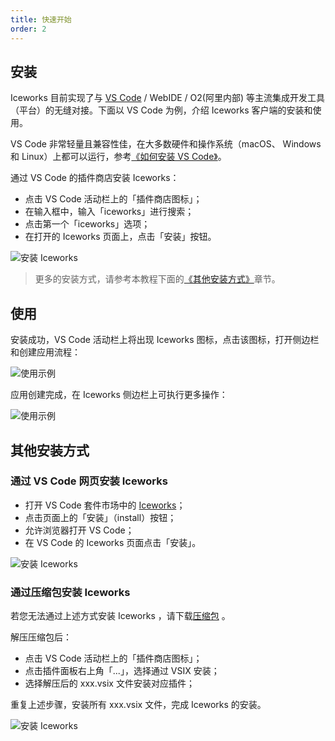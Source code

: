 ```yaml
---
title: 快速开始
order: 2
---
```


## 安装

Iceworks 目前实现了与 [VS Code](https://code.visualstudio.com/) / WebIDE / O2(阿里内部) 等主流集成开发工具（平台）的无缝对接。下面以 VS Code 为例，介绍 Iceworks 客户端的安装和使用。

VS Code 非常轻量且兼容性佳，在大多数硬件和操作系统（macOS、 Windows 和 Linux）上都可以运行，参考[《如何安装 VS Code》](/docs/iceworks/vscode/install)。

通过 VS Code 的插件商店安装 Iceworks：

- 点击 VS Code 活动栏上的「插件商店图标」；
- 在输入框中，输入「iceworks」进行搜索；
- 点击第一个「iceworks」选项；
- 在打开的 Iceworks 页面上，点击「安装」按钮。

![安装 Iceworks](https://img.alicdn.com/tfs/TB1vS2kg9R26e4jSZFEXXbwuXXa-1024-768.png_790x10000.jpg)

> 更多的安装方式，请参考本教程下面的[《其他安装方式》](#其他安装方式)章节。

## 使用

安装成功，VS Code 活动栏上将出现 Iceworks 图标，点击该图标，打开侧边栏和创建应用流程：

![使用示例](https://img.alicdn.com/tfs/TB1Qr7oi8Bh1e4jSZFhXXcC9VXa-1024-768.png_790x10000.jpg)

应用创建完成，在 Iceworks 侧边栏上可执行更多操作：

![使用示例](https://img.alicdn.com/tfs/TB1knetjk9l0K4jSZFKXXXFjpXa-1024-768.png_790x10000.jpg)

## 其他安装方式

### 通过 VS Code 网页安装 Iceworks

- 打开 VS Code 套件市场中的 [Iceworks](https://marketplace.visualstudio.com/items?itemName=iceworks-team.iceworks)；
- 点击页面上的「安装」（install）按钮；
- 允许浏览器打开 VS Code；
- 在 VS Code 的 Iceworks 页面点击「安装」。

![安装 Iceworks](https://img.alicdn.com/tfs/TB1.ztbSoY1gK0jSZFMXXaWcVXa-1268-907.png_790x10000.jpg)

### 通过压缩包安装 Iceworks

若您无法通过上述方式安装 Iceworks ，请下载[压缩包](https://iceworks.oss-cn-hangzhou.aliyuncs.com/vscode-extensions/release/Iceworks.zip) 。

解压压缩包后：

* 点击 VS Code 活动栏上的「插件商店图标」；
* 点击插件面板右上角「...」，选择通过 VSIX 安装；
* 选择解压后的 xxx.vsix 文件安装对应插件；

重复上述步骤，安装所有 xxx.vsix 文件，完成 Iceworks 的安装。

![安装 Iceworks](https://img.alicdn.com/tfs/TB1srktNoY1gK0jSZFMXXaWcVXa-2880-1662.jpg_790x10000.jpg)